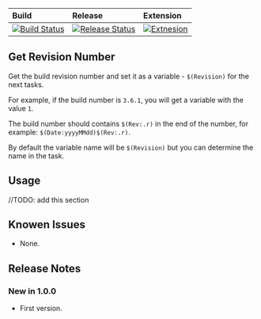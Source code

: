 Build | Release | Extension
:-----| :-------| :--------
[![Build Status](https://dev.azure.com/shaykia/AzureDevOpsExtensions/_apis/build/status/shayki5.AzureDevOps-CreatePRTask?branchName=master)](https://dev.azure.com/shaykia/AzureDevOpsExtensions/_build/latest?definitionId=34&branchName=master) | [![Release Status](https://vsrm.dev.azure.com/shaykia/_apis/public/Release/badge/3372e1d4-189a-4d9e-aa4d-0cb86eff3c2e/1/2)](https://vsrm.dev.azure.com/shaykia/_apis/public/Release/badge/3372e1d4-189a-4d9e-aa4d-0cb86eff3c2e/1/2) | [![Extnesion](https://vsmarketplacebadge.apphb.com/version/ShaykiAbramczyk.CreatePullRequest.svg)](https://vsmarketplacebadge.apphb.com/version/ShaykiAbramczyk.CreatePullRequest.svg)

## Get Revision Number 

Get the build revision number and set it as a variable - `$(Revision)` for the next tasks.

For example, if the build number is `3.6.1`, you will get a variable with the value `1`.

The build number should contains `$(Rev:.r)` in the end of the number, for example: `$(Date:yyyyMMdd)$(Rev:.r)`.

By default the variable name will be `$(Revision)` but you can determine the name in the task.
## Usage

//TODO: add this section

## Knowen Issues

 - None.

## Release Notes

### New in 1.0.0

 - First version.